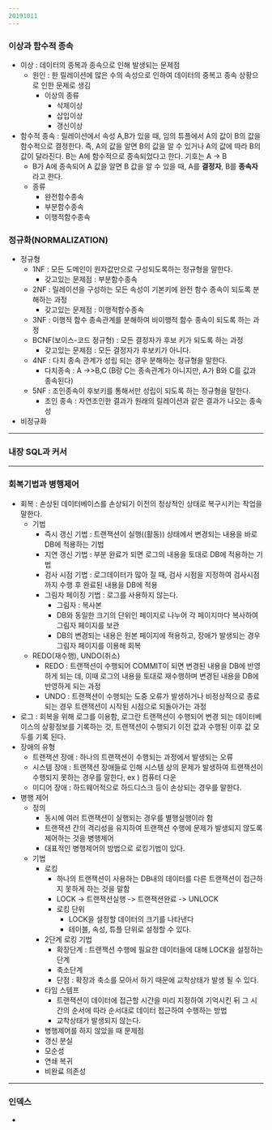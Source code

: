 ```yaml
---
20191011
---
```


### 이상과 함수적 종속

* 이상 : 데이터의 종복과 종속으로 인해 발생되는 문제점
  * 원인 : 한 릴레이션에 많은 수의 속성으로 인하여 데이터의 중복고 종속 상황으로 인한 문제로 생김
    * 이상의 종류
      * 삭제이상
      * 삽입이상
      * 갱신이상
* 함수적 종속 : 릴레이션에서 속성 A,B가 있을 때, 임의 튜플에서 A의 값이 B의 값을 함수적으로 결정한다. 즉, A의 값을 알면 B의 값을 알 수 있거나 A의 값에 따라 B의 값이 달라진다. B는 A에 함수적으로 종속되었다고 한다. 기호는 A -> B
  * B가 A에 종속되어 A 값을 알면 B 값을 알 수 있을 때, A를 **결정자**, B를 **종속자** 라고 한다.
  * 종류
    * 완전함수종속
    * 부분함수종속
    * 이행적함수종속

### 정규화(NORMALIZATION)

* 정규형
  * 1NF : 모든 도메인이 원자값만으로 구성되도록하는 정규형을 말한다.
    * 갖고있는 문제점 : 부분함수종속
  * 2NF : 릴레이션을 구성하는 모든 속성이 기본키에 완전 함수 종속이 되도록 분해하는 과정
    * 갖고있는 문제점 : 이행적함수종속
  * 3NF : 이행적 함수 종속관계를 분해하여 비이행적 함수 종속이 되도록 하는 과정
  * BCNF(보이스-코드 정규형) : 모든 결정자가 후보 키가 되도록 하는 과정
    * 갖고있는 문제점 : 모든 결정자가 후보키가 아니다.
  * 4NF : 다치 종속 관계가 성립 되는 경우 분해하는 정규형을 말한다.
    * 다치종속 : A ->>B,C (B랑 C는 종속관계가 아니지만, A가 B와 C를 값과 종속된다)
  * 5NF : 조인종속이 후보키를 통해서만 성립이 되도록 하는 정규형을 말한다.
    * 조인 종속 : 자연조인한 결과가 원래의 릴레이션과 같은 결과가 나오는 종속성
* 비정규화

---

### 내장 SQL과 커서

---

### 회복기법과 병행제어

* 회복 : 손상된 데이터베이스를 손상되기 이전의 정상적인 상태로 복구시키는 작업을 말한다.
  * 기법
    * 즉시 갱신 기법 : 트랜잭션이 실행((활동)) 상태에서 변경되는 내용을 바로 DB에 적용하는 기법
    * 지연 갱신 기법 : 부분 완료가 되면 로그의 내용을 토대로 DB에 적용하는 기법
    * 검사 시점 기법 : 로그데이터가 많아 질 때, 검사 시점을 지정하여 검사시점까지 수행 후 완료된 내용을 DB에 적용
    * 그림자 페이징 기법 : 로그를 사용하지 않는다.
      * 그림자 : 복사본
      * DB와 동일한 크기의 단위인 페이지로 나누어 각 페이지마다 복사하여 그림자 페이지를 보관
      * DB의 변경되는 내용은 원본 페이지에 적용하고, 장애가 발생되는 경우 그림자 페이지를 이용해 회복
  * REDO(재수행), UNDO(취소)
    * REDO : 트랜잭션이 수행되어 COMMIT이 되면 변경된 내용을 DB에 반영하게 되는 데, 이때 로그의 내용을 토대로 재수행하며 변경된 내용을 DB에 반영하게 되는 과정
    * UNDO : 트랜잭션이 수행되는 도중 오류가 발생하거나 비정상적으로 종료되는 경우 트랜잭션이 시작된 시점으로 되돌아가는 과정
* 로그 : 회복을 위해 로그를 이용함, 로그란 트랜잭션이 수행되어 변경 되는 데이터베이스의 상황정보를 기록하는 것, 트랜잭션이 수행되기 이전 값과 수행된 이후 값 모두를 기록 된다.
* 장애의 유형
  * 트랜잭션 장애 : 하나의 트랜잭션이 수행되는 과정에서 발생되는 오류
  * 시스템 장애 : 트랜잭션 장애들로 인해 시스템 상의 문제가 발생하여 트랜잭션이 수행되지 못하는 경우를 말한다, ex ) 컴퓨터 다운
  * 미디어 장애 : 하드웨어적으로 하드디스크 등이 손상되는 경우를 말한다.
* 병행 제어
  * 정의
    * 동시에 여러 트랜잭션이 실행되는 경우를 별행실행이라 함
    * 트랜잭션 간의 격리성을 유지하여 트랜잭션 수행에 문제가 발생되지 않도록 제어하는 것을 병행제어
    * 대표적인 병행제어의 방법으로 로킹기법이 있다.
  * 기법
    * 로킹 
      * 하나의 트랜잭션이 사용하는 DB내의 데이터를 다른 트랜잭션이 접근하지 못하게 하는 것을 말함
      * LOCK -> 트랜잭션실행 -> 트랜잭션완료 -> UNLOCK
      * 로킹 단위
        * LOCK을 설정할 데이터의 크기를 나타낸다
        * 테이블, 속성, 튜플 단위로 설정할 수 있다.
    * 2단계 로킹 기법
      * 확장단계 : 트랜잭션 수행에 필요한 데이터들에 대해 LOCK을 설정하는 단계
      * 축소단계 
      * 단점 : 확장과 축소를 모아서 하기 때문에 교착상태가 발생 될 수 있다.
    * 타임 스템프
      * 트랜잭션이 데이터에 접근할 시간을 미리 지정하여 기억시킨 뒤 그 시간의 순서에 따라 순서대로 데이터 접근하여 수행하는 방법
      * 교착상태가 발생되지 않는다.
    * 병행제어를 하지 않았을 때 문제점
    * 갱신 분실
    * 모순성
    * 연쇄 복귀
    * 비완료 의존성

---

### 인덱스

* 

